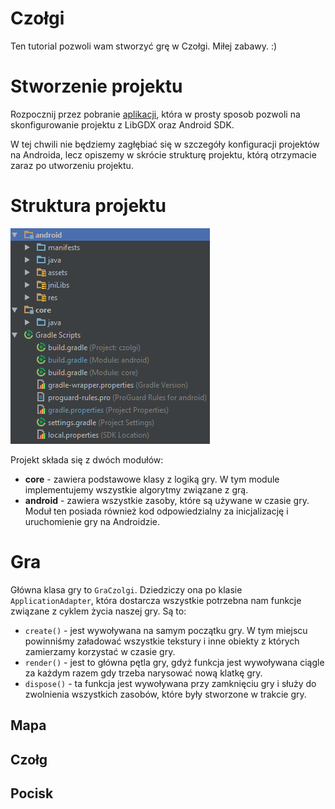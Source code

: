 # Czołgi

Ten tutorial pozwoli wam stworzyć grę w Czołgi. Miłej zabawy. :)

# Stworzenie projektu

Rozpocznij przez pobranie [aplikacji](https://libgdx.badlogicgames.com/download.html?_mm=05AEcOVtTUfD), która w prosty sposob pozwoli na skonfigurowanie projektu z LibGDX oraz Android SDK.

W tej chwili nie będziemy zagłębiać się w szczegóły konfiguracji projektów na Androida, lecz opiszemy w skrócie strukturę projektu, którą otrzymacie zaraz po utworzeniu projektu.


# Struktura projektu

![struktura projektu](struktura_projektu.png)

Projekt składa się z dwóch modułów:
 * **core** - zawiera podstawowe klasy z logiką gry. W tym module implementujemy wszystkie algorytmy związane z grą.
 * **android** - zawiera wszystkie zasoby, które są używane w czasie gry. Moduł ten posiada również kod odpowiedzialny za inicjalizację i uruchomienie gry na Androidzie.

# Gra

Główna klasa gry to `GraCzolgi`. Dziedziczy ona po klasie `ApplicationAdapter`, która
dostarcza wszystkie potrzebna nam funkcje związane z cyklem życia naszej gry.
Są to:
 * ```create()``` - jest wywoływana na samym początku gry. W tym miejscu powinniśmy załadować wszystkie tekstury i inne obiekty z których zamierzamy korzystać w czasie gry.
 * ```render()``` - jest to główna pętla gry, gdyż funkcja jest wywoływana ciągle za każdym razem gdy trzeba narysować nową klatkę gry.
 * ```dispose()``` - ta funkcja jest wywoływana przy zamknięciu gry i służy do zwolnienia wszystkich zasobów, które były stworzone w trakcie gry.

## Mapa

## Czołg

## Pocisk